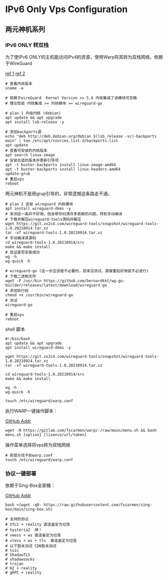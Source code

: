# IPv6 Only Vps Configuration

## 两元神机系列

### IPv6 ONLY 转双栈

为了使IPv6 ONLY的主机能访问IPv4的资源，使用Warp将其转为双栈网络，依赖于WireGuard

[ref 1](https://www.moeelf.com/archives/299.html)	[ref 2](https://support.huaweicloud.com/hce_faq/hce_03_0006.html)

```shell
# 查看内核版本
uname -a

# 依赖于wireGuard  Kernel Version >= 5.6 内核集成了该模块可忽略
# 理论性能 内核集成 >= 内核模块 >= wireguard-go

# plan 1 升级内核 (debian)
apt update && apt upgrade
apt install lsb-release -y

# 添加backports源
echo "deb http://deb.debian.org/debian $(lsb_release -sc)-backports main" | tee /etc/apt/sources.list.d/backports.list
apt update
# 查看可安装的内核版本
apt search linux-image
# 安装合适的版本并更新引导项
apt -t buster-backports install linux-image-amd64
apt -t buster-backports install linux-headers-amd64
update-grub
# 重启vps
reboot
```

两元神机不是用grup引导的，非常遗憾这条路走不通。

```shell
# plan 2 安装 wireguard 内核模块
apt install wireguard-dkms -y
# 亲测这一条并不好用，但会帮你扫清许多依赖的问题，转到手动编译
# 下载并解压wireguard-tools源码并解压
wget https://git.zx2c4.com/wireguard-tools/snapshot/wireguard-tools-1.0.20210914.tar.xz
tar -xf wireguard-tools-1.0.20210914.tar.xz
# 手动编译其源码
cd wireguard-tools-1.0.20210914/src
make && make install
# 验证是否安装成功
wg -h
wg-quick -h

# wireguard-go (这一步应该是不必要的，具体没测试，直接重启好用就不必进行)
# 下载二进制文件
wget -P /usr/bin https://github.com/bernardkkt/wg-go-builder/releases/latest/download/wireguard-go
# 添加执行权
chmod +x /usr/bin/wireguard-go
# 测试
wireguard-go

# 重启vps
reboot
```

shell 脚本 
```shell
#!/bin/bash
apt update && apt upgrade
apt install wireguard-dkms -y

wget https://git.zx2c4.com/wireguard-tools/snapshot/wireguard-tools-1.0.20210914.tar.xz
tar -xf wireguard-tools-1.0.20210914.tar.xz

cd wireguard-tools-1.0.20210914/src
make && make install

wg -h
wg-quick -h

touch /etc/wireguard/warp.conf
```





执行WARP一键操作脚本：

[GitHub Addr](https://github.com/fscarmen/warp-sh)

```shell
wget -N https://gitlab.com/fscarmen/warp/-/raw/main/menu.sh && bash menu.sh [option] [lisence/url/token]
```

操作菜单选择将vps转为双栈网络

```shell
# 若提示找不到warp.conf
touch /etc/wireguard/warp.conf
```

### 协议一键部署

依赖于Sing-Box全家桶：

[GitHub Addr](https://github.com/fscarmen/sing-box)

```shell
bash <(wget -qO- https://raw.githubusercontent.com/fscarmen/sing-box/main/sing-box.sh)
```

```shell
# 支持的协议
# XTLS + reality 直连鉴定为垃圾
# hysteria2  神！
# vmess + ws 直连鉴定为垃圾
# vless + ws + tls  直连鉴定为垃圾
# 以下暂未测试 CDN暂未测试
# tuic 
# ShadowTLS 
# shadowsocks 
# trojan 
# H2 + reality 
# gRPC + reality
```

